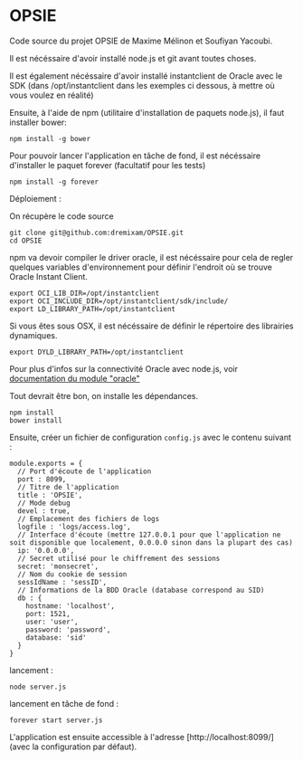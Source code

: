 OPSIE
======

Code source du projet OPSIE de Maxime Mélinon et Soufiyan Yacoubi.

Il est nécéssaire d'avoir installé node.js et git avant toutes choses.

Il est également nécéssaire d'avoir installé instantclient de Oracle avec le SDK (dans /opt/instantclient dans les exemples ci dessous, à mettre où vous voulez en réalité)

Ensuite, à l'aide de npm (utilitaire d'installation de paquets node.js), il faut installer bower:

    npm install -g bower

Pour pouvoir lancer l'application en tâche de fond, il est nécéssaire d'installer le paquet forever (facultatif pour les tests)

    npm install -g forever

Déploiement :

On récupère le code source

    git clone git@github.com:dremixam/OPSIE.git
    cd OPSIE

npm va devoir compiler le driver oracle, il est nécéssaire pour cela de regler quelques variables d'environnement pour définir l'endroit où se trouve Oracle Instant Client.

    export OCI_LIB_DIR=/opt/instantclient
    export OCI_INCLUDE_DIR=/opt/instantclient/sdk/include/
    export LD_LIBRARY_PATH=/opt/instantclient

Si vous êtes sous OSX, il est nécéssaire de définir le répertoire des librairies dynamiques.

    export DYLD_LIBRARY_PATH=/opt/instantclient

Pour plus d'infos sur la connectivité Oracle avec node.js, voir [documentation du module "oracle"](https://www.npmjs.org/package/oracle)

Tout devrait être bon, on installe les dépendances.

    npm install
    bower install

Ensuite, créer un fichier de configuration `config.js` avec le contenu suivant :

    module.exports = {
      // Port d'écoute de l'application
      port : 8099,
      // Titre de l'application
      title : 'OPSIE',
      // Mode debug
      devel : true,
      // Emplacement des fichiers de logs
      logfile : 'logs/access.log',
      // Interface d'écoute (mettre 127.0.0.1 pour que l'application ne soit disponible que localement, 0.0.0.0 sinon dans la plupart des cas)
      ip: '0.0.0.0',
      // Secret utilisé pour le chiffrement des sessions
      secret: 'monsecret',
      // Nom du cookie de session
      sessIdName : 'sessID',
      // Informations de la BDD Oracle (database correspond au SID)
      db : {
        hostname: 'localhost',
        port: 1521,
        user: 'user',
        password: 'password',
        database: 'sid'
      }
    }


lancement :

    node server.js

lancement en tâche de fond :

    forever start server.js

L'application est ensuite accessible à l'adresse [http://localhost:8099/] (avec la configuration par défaut).
